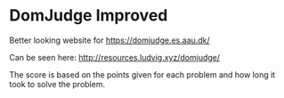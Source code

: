 # DomJudge Improved

Better looking website for https://domjudge.es.aau.dk/

Can be seen here: http://resources.ludvig.xyz/domjudge/

The score is based on the points given for each problem and how long it took to solve the problem.
